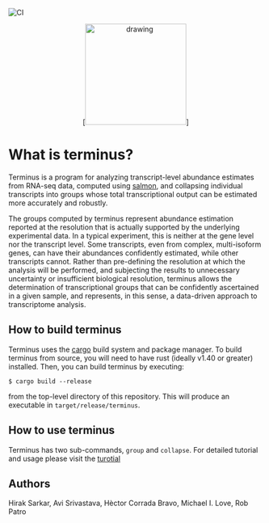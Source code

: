 ![CI](https://github.com/COMBINE-lab/Terminus/workflows/CI/badge.svg?branch=master)

<p align="center">
[<img src="https://upload.wikimedia.org/wikipedia/commons/thumb/d/dd/Design_for_a_Stained_Glass_Window_with_Terminus%2C_by_Hans_Holbein_the_Younger.jpg/800px-Design_for_a_Stained_Glass_Window_with_Terminus%2C_by_Hans_Holbein_the_Younger.jpg" alt="drawing" width="200">]
</p>

What is terminus?
=================

Terminus is a program for analyzing transcript-level abundance estimates from RNA-seq data, 
computed using [salmon](https://github.com/COMBINE-lab/salmon), and collapsing individual transcripts 
into groups whose total transcriptional output can be estimated more accurately and robustly.

The groups computed by terminus represent abundance estimation reported at the resolution that 
is actually supported by the underlying experimental data. In a typical experiment, this is 
neither at the gene level nor the transcript level. Some transcripts, even from complex, multi-isoform genes, 
can have their abundances confidently estimated, while other transcripts cannot. Rather than pre-defining 
the resolution at which the analysis will be performed, and subjecting the results to unnecessary uncertainty 
or insufficient biological resolution, terminus allows the determination of transcriptional groups that can 
be confidently ascertained in a given sample, and represents, in this sense, a data-driven approach to 
transcriptome analysis.


How to build terminus
---------------------

Terminus uses the [cargo](https://github.com/rust-lang/cargo) build system and package manager.  To build terminus from source, you will need to have rust (ideally v1.40 or greater) installed.  Then, you can build terminus by executing:

```
$ cargo build --release
```

from the top-level directory of this repository.  This will produce an executable in `target/release/terminus`.

How to use terminus
-------------------

Terminus has two sub-commands, `group` and `collapse`. For detailed tutorial and usage please visit the [turotial](https://combine-lab.github.io/terminus-tutorial/2020/running-terminus/)

Authors
-------

Hirak Sarkar, Avi Srivastava, H&egrave;ctor Corrada Bravo, Michael I. Love, Rob Patro
